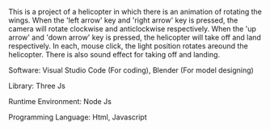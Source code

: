 This is a project of a helicopter in which there is an animation of rotating the wings. When the 'left arrow' key and 'right arrow' key is pressed, the camera will rotate clockwise and anticlockwise respectively. When the 'up arrow' and 'down arrow' key is pressed, the helicopter will take off and land respectively. In each, mouse click, the light position rotates areound the helicopter. There is also sound effect for taking off and landing.

Software: Visual Studio Code (For coding), Blender (For model designing)

Library: Three Js

Runtime Environment: Node Js

Programming Language: Html, Javascript
